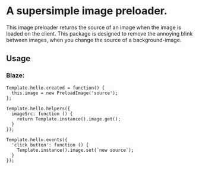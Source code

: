 # A supersimple image preloader.

This image preloader returns the source of an image when the image is loaded on the client.
This package is designed to remove the annoying blink between images, when you change the source of a background-image.

## Usage

### Blaze:

```
Template.hello.created = function() {
  this.image = new PreloadImage('source');
};
```

```
Template.hello.helpers({
  imageSrc: function () {
    return Template.instance().image.get();
  }
});
```

```
Template.hello.events({
  'click button': function () {
    Template.instance().image.set(`new source`);
  }
});
```
